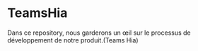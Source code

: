 # TeamsHia
Dans ce repository, nous garderons un œil sur le processus de développement de notre produit.(Teams Hia)
